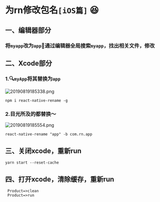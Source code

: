 # 为rn修改包名`[iOS篇]` 😆

## 一、编辑器部分

### 将`myapp`改为`app`🔧通过编辑器全局搜索`myapp`，找出相关文件，修改

## 二、Xcode部分

### 1.🔍`myApp`将其替换为`app`
![20190819185338.png](https://i.loli.net/2019/08/19/Mlq5hL3Qn2dieHb.png)

```bish
npm i react-native-rename -g
```

### 2.目光所及的都替换～
![20190819185554.png](https://i.loli.net/2019/08/19/ObrZln4SdWok3a1.png)

```bish
react-native-rename "app" -b com.rn.app
```

## 三、关闭xcode，重新run
```bish
yarn start --reset-cache
```

## 四、打开xcode，清除缓存，重新run
```bish
 Product=>clean
 Product=>run
```